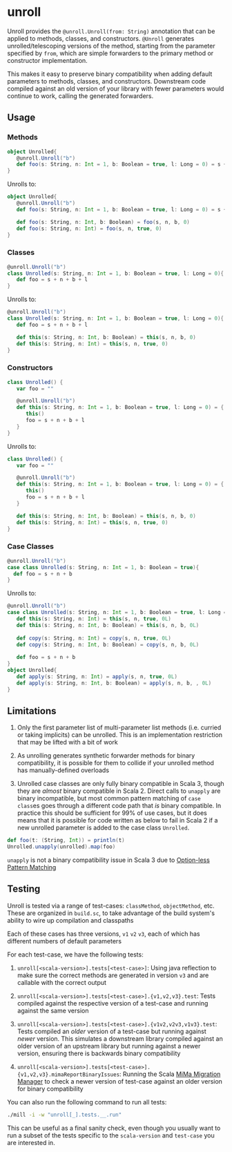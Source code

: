 # unroll


Unroll provides the `@unroll.Unroll(from: String)` annotation that can be applied
to methods, classes, and constructors. `@Unroll` generates unrolled/telescoping
versions of the method, starting from the parameter specified by `from`, which
are simple forwarders to the primary method or constructor implementation. 

This makes it easy to preserve binary compatibility when adding default parameters
to methods, classes, and constructors. Downstream code compiled against an old
version of your library with fewer parameters would continue to work, calling the
generated forwarders.

## Usage

### Methods

```scala
object Unrolled{
   @unroll.Unroll("b")
   def foo(s: String, n: Int = 1, b: Boolean = true, l: Long = 0) = s + n + b + l
}
```

Unrolls to:

```scala
object Unrolled{
   @unroll.Unroll("b")
   def foo(s: String, n: Int = 1, b: Boolean = true, l: Long = 0) = s + n + b + l

   def foo(s: String, n: Int, b: Boolean) = foo(s, n, b, 0)
   def foo(s: String, n: Int) = foo(s, n, true, 0)
}
````
### Classes

```scala
@unroll.Unroll("b")
class Unrolled(s: String, n: Int = 1, b: Boolean = true, l: Long = 0){
   def foo = s + n + b + l
}
```

Unrolls to:

```scala
@unroll.Unroll("b")
class Unrolled(s: String, n: Int = 1, b: Boolean = true, l: Long = 0){
   def foo = s + n + b + l

   def this(s: String, n: Int, b: Boolean) = this(s, n, b, 0)
   def this(s: String, n: Int) = this(s, n, true, 0)
}
```

### Constructors

```scala
class Unrolled() {
   var foo = ""

   @unroll.Unroll("b")
   def this(s: String, n: Int = 1, b: Boolean = true, l: Long = 0) = {
      this()
      foo = s + n + b + l
   }
}
```

Unrolls to:

```scala
class Unrolled() {
   var foo = ""

   @unroll.Unroll("b")
   def this(s: String, n: Int = 1, b: Boolean = true, l: Long = 0) = {
      this()
      foo = s + n + b + l
   }

   def this(s: String, n: Int, b: Boolean) = this(s, n, b, 0)
   def this(s: String, n: Int) = this(s, n, true, 0)
}
```

### Case Classes

```scala
@unroll.Unroll("b")
case class Unrolled(s: String, n: Int = 1, b: Boolean = true){
  def foo = s + n + b
}
```

Unrolls to:

```scala
@unroll.Unroll("b")
case class Unrolled(s: String, n: Int = 1, b: Boolean = true, l: Long = 0L){
   def this(s: String, n: Int) = this(s, n, true, 0L)
   def this(s: String, n: Int, b: Boolean) = this(s, n, b, 0L)
   
   def copy(s: String, n: Int) = copy(s, n, true, 0L)
   def copy(s: String, n: Int, b: Boolean) = copy(s, n, b, 0L)
   
   def foo = s + n + b
}
object Unrolled{
   def apply(s: String, n: Int) = apply(s, n, true, 0L)
   def apply(s: String, n: Int, b: Boolean) = apply(s, n, b, , 0L)
}
```


## Limitations

1. Only the first parameter list of multi-parameter list methods (i.e. curried or taking
   implicits) can be unrolled. This is an implementation restriction that may be lifted 
   with a bit of work

2. As unrolling generates synthetic forwarder methods for binary compatibility, it is 
   possible for them to collide if your unrolled method has manually-defined overloads

3. Unrolled case classes are only fully binary compatible in Scala 3, though they are
   _almost_ binary compatible in Scala 2. Direct calls to `unapply` are binary incompatible,
   but most common pattern matching of `case class`es goes through a different code path
   that _is_ binary compatible. In practice this should be sufficient for 99% of use cases,
   but it does means that it is possible for code written as below to fail in Scala 2
   if a new unrolled parameter is added to the case class `Unrolled`.

```scala
def foo(t: (String, Int)) = println(t)
Unrolled.unapply(unrolled).map(foo)
```

`unapply` is not a binary compatibility issue in Scala 3 due to 
[Option-less Pattern Matching](https://docs.scala-lang.org/scala3/reference/changed-features/pattern-matching.html)

## Testing

Unroll is tested via a range of test-cases: `classMethod`, `objectMethod`, etc. These
are organized in `build.sc`, to take advantage of the build system's ability to wire up
compilation and classpaths 

Each of these cases has three versions, `v1` `v2` `v3`, each of which has 
different numbers of default parameters

For each test-case, we have the following tests:

1. `unroll[<scala-version>].tests[<test-case>]`: Using java reflection to make
   sure the correct methods are generated in version `v3` and are callable with the
   correct output

2. `unroll[<scala-version>].tests[<test-case>].{v1,v2,v3}.test`: Tests compiled against
   the respective version of a test-case and running against the same version

3. `unroll[<scala-version>].tests[<test-case>].{v1v2,v2v3,v1v3}.test`: Tests compiled
   an *older* version of a test-case but running against *newer* version. This simulates
   a downstream library compiled against an older version of an upstream library but
   running against a newer version, ensuring there is backwards binary compatibility

4. `unroll[<scala-version>].tests[<test-case>].{v1,v2,v3}.mimaReportBinaryIssues`: Running
   the Scala [MiMa Migration Manager](https://github.com/lightbend/mima) to check a newer
   version of test-case against an older version for binary compatibility

You can also run the following command to run all tests:

```bash
./mill -i -w "unroll[_].tests.__.run"         
```

This can be useful as a final sanity check, even though you usually want to run
a subset of the tests specific to the `scala-version` and `test-case` you are 
interested in.
